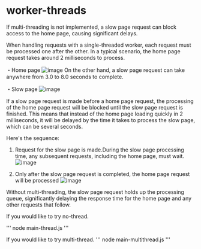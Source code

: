 # worker-threads
If multi-threading is not implemented, a slow page request can block access to the home page, causing significant delays.

When handling requests with a single-threaded worker, each request must be processed one after the other. In a typical scenario, the home page request takes around 2 milliseconds to process.

・Home page 
![image](https://github.com/syuusei3/worker-threads/assets/49019219/e10773f8-2190-474f-929d-1a781639473c)
On the other hand, a slow page request can take anywhere from 3.0 to 8.0 seconds to complete.

・Slow page
![image](https://github.com/syuusei3/worker-threads/assets/49019219/6bf7723b-889b-4382-8865-0020b6755b98)


If a slow page request is made before a home page request, the processing of the home page request will be blocked until the slow page request is finished. This means that instead of the home page loading quickly in 2 milliseconds, it will be delayed by the time it takes to process the slow page, which can be several seconds.

Here's the sequence:

1. Request for the slow page is made.During the slow page processing time, any subsequent requests, including the home page, must wait.
![image](https://github.com/syuusei3/worker-threads/assets/49019219/cb7be8ab-ec67-48f7-8d98-abb321616a6e)

2. Only after the slow page request is completed, the home page request will be processed
![image](https://github.com/syuusei3/worker-threads/assets/49019219/46cb575d-4125-4e74-8181-7061a3d692ab)

Without multi-threading, the slow page request holds up the processing queue, significantly delaying the response time for the home page and any other requests that follow.


If you would like to try no-thread.

'''
node main-thread.js
'''

If you would like to try multi-thread.
'''
node main-multithread.js
'''